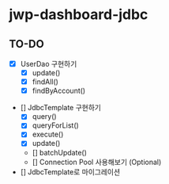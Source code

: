 # jwp-dashboard-jdbc

## TO-DO

- [x] UserDao 구현하기
  - [x] update()
  - [x] findAll()
  - [x] findByAccount()
- [] JdbcTemplate 구현하기
  - [x] query()
  - [x] queryForList()
  - [x] execute()
  - [x] update()
  - [] batchUpdate()
  - [] Connection Pool 사용해보기 (Optional)
- [] JdbcTemplate로 마이그레이션
